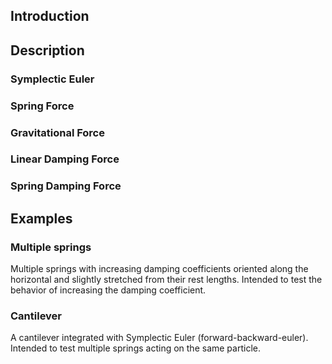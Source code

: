 ## Introduction 

## Description

### Symplectic Euler
### Spring Force
### Gravitational Force
### Linear Damping Force
### Spring Damping Force



## Examples
### Multiple springs
Multiple springs with increasing damping coefficients oriented along the horizontal and slightly stretched from their rest lengths. Intended to test the behavior of increasing the damping coefficient.

### Cantilever
A cantilever integrated with Symplectic Euler (forward-backward-euler). Intended to test multiple springs acting on the same particle.

